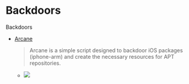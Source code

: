 # Backdoors
Backdoors

- [Arcane](https://github.com/tokyoneon/Arcane)
  > Arcane is a simple script designed to backdoor iOS packages (iphone-arm) and create the necessary resources for APT repositories.
    - ![](https://github.com/tokyoneon/Arcane/blob/master/images/arcane.gif)

 
